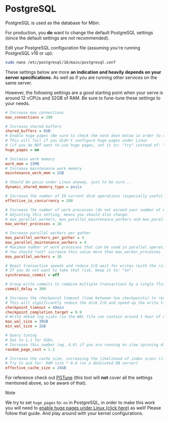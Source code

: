 # PostgreSQL

PostgreSQL is used as the database for Mbin.

For production, you **do** want to change the default PostgreSQL settings (since the default settings are _not_ recommended).

Edit your PostgreSQL configuration file (assuming you're running PostgreSQL v16 or up):

```bash
sudo nano /etc/postgresql/16/main/postgresql.conf
```

These settings below are more **an indication and heavily depends on your server specifications**. As well as if you are running other services on the same server.

However, the following settings are a good starting point when your serve is around 12 vCPUs and 32GB of RAM. Be sure to fune-tune these settings to your needs.

```ini
# Increase max connections
max_connections = 200

# Increase shared buffers
shared_buffers = 8GB
# Enable huge pages (Be sure to check the note down below in order to enable huge pages!)
# This will fail if you didn't configure huge pages under Linux
# (if you do NOT want to use huge pages, set it to: "try" instead of: "on")
huge_pages = on

# Increase work memory
work_mem = 15MB
# Increase maintenance work memory
maintenance_work_mem = 2GB

# Should be posix under Linux anyway, just to be sure...
dynamic_shared_memory_type = posix

# Increase the number of IO current disk operations (especially useful for SSDs)
effective_io_concurrency = 200

# Increase the number of work processes (do not exceed your number of CPU cores)
# Adjusting this setting, means you should also change:
# max_parallel_workers, max_parallel_maintenance_workers and max_parallel_workers_per_gather
max_worker_processes = 16

# Increase parallel workers per gather
max_parallel_workers_per_gather = 4
max_parallel_maintenance_workers = 4
# Maximum number of work processes that can be used in parallel operations (we set it the same as max_worker_processes)
# You should *not* increase this value more than max_worker_processes
max_parallel_workers = 16

# Boost transaction speeds and reduce I/O wait for writes (with the risk of losing un-flushed data in case of a crash)
# If you do not want to take that risk, keep it to: "on".
synchronous_commit = off

# Group write commits to combine multiple transactions by a single flush (this is a time delay in μs)
commit_delay = 300

# Increase the checkpoint timeout (time between two checkpoints) to reduce the disk I/O
# This will significantly reduce the disk I/O and speed-up the write times to disk. The only downside is time needed for crash recovery.
checkpoint_timeout = 40min
checkpoint_completion_target = 0.9
# Write ahead log sizes (so the WAL file can contain around 1 hour of data)
max_wal_size = 30GB
min_wal_size = 2GB

# Query tuning
# Set to 1.1 for SSDs.
# Increase this number (eg. 4.0) if you are running on slow spinning disks
random_page_cost = 1.1

# Increase the cache size, increasing the likelihood of index scans (if we have enough RAM memory)
# Try to aim for: RAM size * 0.8 (on a dedicated DB server)
effective_cache_size = 24GB
```

For reference check out [PGTune](https://pgtune.leopard.in.ua/) (this tool will **not** cover all the settings mentioned above, so be aware of that).

> [!NOTE]
> We try to set `huge_pages` to: `on` in PostgreSQL, in order to make this work you will need to [enable huge pages under Linux (click here)](https://www.enterprisedb.com/blog/tuning-debian-ubuntu-postgresql) as well! Please follow that guide. And play around with your kernel configurations.
